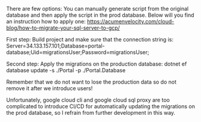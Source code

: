 There are few options:
You can manually generate script from the original database and then apply the script in the prod database.
Below will you find an instruction how to apply one:
https://acumenvelocity.com/cloud-blog/how-to-migrate-your-sql-server-to-gcp/

First step: Build project and make sure that the connection string is: 
Server=34.133.157.101;Database=portal-database;Uid=migrationsUser;Password=migrationsUser;

Second step: Apply the migrations on the production database:
dotnet ef database update -s ./Portal -p ./Portal.Database

Remember that we do not want to lose the production data so do not remove it after we introduce users!

Unfortunately, google cloud cli and google cloud sql proxy are too complicated to introduce CI/CD for automatically updating the migrations on the prod database, so I refrain from further development in this way.